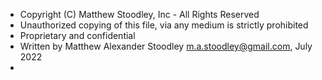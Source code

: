 * Copyright (C) Matthew Stoodley, Inc - All Rights Reserved
 * Unauthorized copying of this file, via any medium is strictly prohibited
 * Proprietary and confidential
 * Written by Matthew Alexander Stoodley <m.a.stoodley@gmail.com>, July 2022
 *
